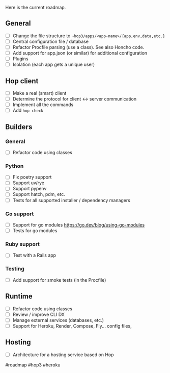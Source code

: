 Here is the current roadmap.

## General

- [ ] Change the file structure to `~hop3/apps/<app-name>/{app,env,data,etc.}`
- [ ] Central configuration file / database
- [ ] Refactor Procfile parsing (use a class). See also Honcho code.
- [ ] Add support for app.json (or similar) for additional configuration
- [ ] Plugins
- [ ] Isolation (each app gets a unique user)

## Hop client

- [ ] Make a real (smart) client
- [ ] Determine the protocol for client ↔︎ server communication
- [ ] Implement all the commands
- [ ] Add `hop check`

## Builders

### General

- [ ] Refactor code using classes

### Python

- [ ] Fix poetry support
- [ ] Support uv/rye
- [ ] Support pypenv
- [ ] Support hatch, pdm, etc.
- [ ] Tests for all supported installer / dependency managers

### Go support

- [ ] Support for go modules https://go.dev/blog/using-go-modules
- [ ] Tests for go modules

### Ruby support

- [ ] Test with a Rails app

### Testing

- [ ] Add support for smoke tests (in the Procfile)

## Runtime

- [ ] Refactor code using classes
- [ ] Review / improve CLI DX
- [ ] Manage external services (databases, etc.)
- [ ] Support for Heroku, Render, Compose, Fly... config files,

## Hosting

- [ ] Architecture for a hosting service based on Hop

<!-- Keywords -->
#roadmap #hop3 #heroku
<!-- /Keywords -->
